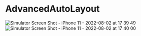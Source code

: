 # AdvancedAutoLayout

![Simulator Screen Shot - iPhone 11 - 2022-08-02 at 17 39 49](https://user-images.githubusercontent.com/76867730/182478550-82eee35b-106d-448f-993b-6f5f289ff677.png)
![Simulator Screen Shot - iPhone 11 - 2022-08-02 at 17 40 00](https://user-images.githubusercontent.com/76867730/182478570-e3191f12-55ee-43df-9dda-ea9a280eacc0.png)
